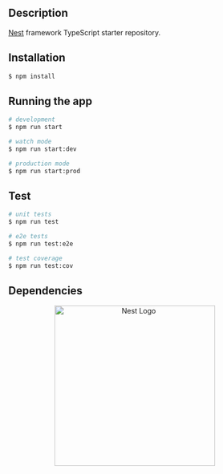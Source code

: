 

## Description

[Nest](https://github.com/nestjs/nest) framework TypeScript starter repository.

## Installation

```bash
$ npm install
```

## Running the app

```bash
# development
$ npm run start

# watch mode
$ npm run start:dev

# production mode
$ npm run start:prod
```

## Test

```bash
# unit tests
$ npm run test

# e2e tests
$ npm run test:e2e

# test coverage
$ npm run test:cov
```

## Dependencies

<p align="center">
  <a href="https://nestjs.com/" target="blank"><img src="https://nestjs.com/img/logo_text.svg" width="320" alt="Nest Logo" /></a>
</p>

